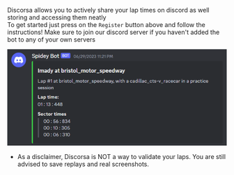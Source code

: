 Discorsa allows you to actively share your lap times on discord as well storing and accessing them neatly\
To get started just press on the `Register` button above and follow the instructions! Make sure to join our discord server if you haven't added the bot to any of your own servers

![Example](./Media/example_embed.png)

* As a disclaimer, Discorsa is NOT a way to validate your laps. You are still advised to save replays and real screenshots.
